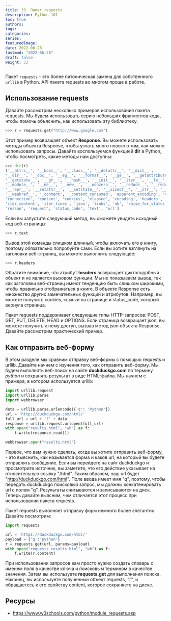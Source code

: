 ```yaml
---
title: 33. Пакет requests
description: Python 101
toc: true
authors:
tags:
categories:
series:
featuredImage:
date: 2022-06-28
lastmod: "2022-06-28"
draft: false
weight: 33
---
```



Пакет `requests` - это более питоническая замена для собственного `urllib` в Python. API пакета requests во многом проще в работе. 

## Использование requests

Давайте рассмотрим несколько примеров использования пакета requests. Мы будем использовать серию небольших фрагментов кода, чтобы помочь объяснить, как использовать эту библиотеку.

```python
>>> r = requests.get("http://www.google.com")

```

Этот пример возвращает объект **Response**. Вы можете использовать методы объекта Response, чтобы узнать много нового о том, как можно использовать запросы. Давайте воспользуемся функцией **dir** в Python, чтобы посмотреть, какие методы нам доступны:

```python
>>> dir(r)
['__attrs__', '__bool__', '__class__', '__delattr__', '__dict__',
'__dir__', '__doc__', '__eq__', '__format__', '__ge__', '__getattribute__',
'__getstate__', '__gt__', '__hash__', '__init__', '__iter__', '__le__', '__lt__',
'__module__', '__ne__', '__new__', '__nonzero__', '__reduce__', '__reduce_ex__',
'__repr__', '__setattr__', '__setstate__', '__sizeof__', '__str__', '__subclasshook__',
'__weakref__', '_content', '_content_consumed', 'apparent_encoding', 'close',
'connection', 'content', 'cookies', 'elapsed', 'encoding', 'headers', 'history',
'iter_content', 'iter_lines', 'json', 'links', 'ok', 'raise_for_status', 'raw',
'reason', 'request', 'status_code', 'text', 'url']
```

Если вы запустите следующий метод, вы сможете увидеть исходный код веб-страницы:

```python
>>> r.text
```

Вывод этой команды слишком длинный, чтобы включать его в книгу, поэтому обязательно попробуйте сами. Если вы хотите взглянуть на заголовки веб-страниц, вы можете выполнить следующее:

```python
>>> r.headers
```

Обратите внимание, что атрибут **headers** возвращает диктоподобный объект и не является вызовом функции. Мы не показываем вывод, так как заголовки веб-страниц имеют тенденцию быть слишком широкими, чтобы правильно отображаться в книге. В объекте Response есть множество других замечательных функций и атрибутов. Например, вы можете получить cookies, ссылки на странице и status_code, который вернула страница.

Пакет requests поддерживает следующие типы HTTP-запросов: POST, GET, PUT, DELETE, HEAD и OPTIONS. Если страница возвращает json, вы можете получить к нему доступ, вызвав метод json объекта Response. Давайте рассмотрим практический пример.

## Как отправить веб-форму

В этом разделе мы сравним отправку веб-формы с помощью requests и urllib. Давайте начнем с изучения того, как отправить веб-форму. Мы будем выполнять веб-поиск на сайте **duckduckgo.com** по термину *python* и сохранять результат в виде HTML-файла. Мы начнем с примера, в котором используется urllib:

```python
import urllib.request
import urllib.parse
import webbrowser

data = urllib.parse.urlencode({'q': 'Python'})
url = 'http://duckduckgo.com/html/'
full_url = url + '?' + data
response = urllib.request.urlopen(full_url)
with open("results.html", "wb") as f:
    f.write(response.read())

webbrowser.open("results.html")
```

Первое, что вам нужно сделать, когда вы хотите отправить веб-форму, - это выяснить, как называется форма и каков url, на который вы будете отправлять сообщение. Если вы перейдете на сайт duckduckgo и просмотрите источник, вы заметите, что его действие указывает на относительную ссылку "/html". Таким образом, наш url будет "http://duckduckgo.com/html". Поле ввода имеет имя "q", поэтому, чтобы передать duckduckgo поисковый запрос, мы должны конкатенировать url с полем "q". Результаты считываются и записываются на диск. Теперь давайте выясним, чем отличается этот процесс при использовании пакета requests.

Пакет requests выполняет отправку форм немного более элегантно. Давайте посмотрим:

```python
import requests

url = 'https://duckduckgo.com/html/'
payload = {'q':'python'}
r = requests.get(url, params=payload)
with open("requests_results.html", "wb") as f:
    f.write(r.content)
```

При использовании запросов вам просто нужно создать словарь с именем поля в качестве ключа и поисковым термином в качестве значения. Затем вы используете **requests.get** для выполнения поиска. Наконец, вы используете полученный объект requests, "r", и обращаетесь к его свойству content, которое сохраняете на диске.

## Ресурсы

- https://www.w3schools.com/python/module_requests.asp
